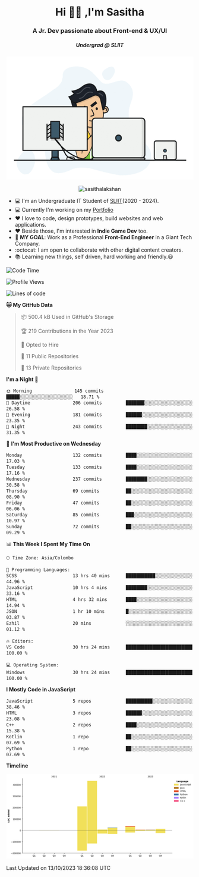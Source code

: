 
<h1 align="center">Hi 🙋‍♂️ ,I'm Sasitha</h1>
<h3 align="center">A Jr. Dev passionate about Front-end & UX/UI</h3>

<i><h5 align="center">Undergrad @ SLIIT</h5></i>

<p align="center">
  <img width="540" height="330" src="https://github.com/SasithaLakshan/SasithaLakshan/blob/main/dev.gif">
</p>
<p align="center"> <img src="https://komarev.com/ghpvc/?username=sasithalakshan&label=Profile%20views&color=0e75b6&style=flat" alt="sasithalakshan" /> </p>

- :computer: I'm an Undergraduate IT Student of [SLIIT](https://www.sliit.lk)(2020 - 2024).
- :computer: Currently I'm working on my <a href="https://SasithaLakshan.github.io" target="_blank">Portfolio</a>
- :heart: I love to code, design prototypes, build websites and web applications.
- :heart: Beside those, I'm interested in **Indie Game Dev** too.
- :electric_plug: **MY GOAL**: Work as a Professional **Front-End Engineer** in a Giant Tech Company.
- :octocat: I am open to collaborate with other digital content creators.
- :books: Learning new things, self driven, hard working and friendly.:smiley:
  
<!-- <h3 align="left">Tech Stack I'm Using</h3> -->

<!--START_SECTION:waka-->
![Code Time](http://img.shields.io/badge/Code%20Time-466%20hrs%2024%20mins-blue)

![Profile Views](http://img.shields.io/badge/Profile%20Views-0-blue)

![Lines of code](https://img.shields.io/badge/From%20Hello%20World%20I%27ve%20Written-738.0%20thousand%20lines%20of%20code-blue)

**🐱 My GitHub Data** 

> 📦 500.4 kB Used in GitHub's Storage 
 > 
> 🏆 219 Contributions in the Year 2023
 > 
> 💼 Opted to Hire
 > 
> 📜 11 Public Repositories 
 > 
> 🔑 13 Private Repositories 
 > 
**I'm a Night 🦉** 

```text
🌞 Morning                145 commits         █████░░░░░░░░░░░░░░░░░░░░   18.71 % 
🌆 Daytime                206 commits         ███████░░░░░░░░░░░░░░░░░░   26.58 % 
🌃 Evening                181 commits         ██████░░░░░░░░░░░░░░░░░░░   23.35 % 
🌙 Night                  243 commits         ████████░░░░░░░░░░░░░░░░░   31.35 % 
```
📅 **I'm Most Productive on Wednesday** 

```text
Monday                   132 commits         ████░░░░░░░░░░░░░░░░░░░░░   17.03 % 
Tuesday                  133 commits         ████░░░░░░░░░░░░░░░░░░░░░   17.16 % 
Wednesday                237 commits         ████████░░░░░░░░░░░░░░░░░   30.58 % 
Thursday                 69 commits          ██░░░░░░░░░░░░░░░░░░░░░░░   08.90 % 
Friday                   47 commits          ██░░░░░░░░░░░░░░░░░░░░░░░   06.06 % 
Saturday                 85 commits          ███░░░░░░░░░░░░░░░░░░░░░░   10.97 % 
Sunday                   72 commits          ██░░░░░░░░░░░░░░░░░░░░░░░   09.29 % 
```


📊 **This Week I Spent My Time On** 

```text
🕑︎ Time Zone: Asia/Colombo

💬 Programming Languages: 
SCSS                     13 hrs 40 mins      ███████████░░░░░░░░░░░░░░   44.96 % 
JavaScript               10 hrs 4 mins       ████████░░░░░░░░░░░░░░░░░   33.16 % 
HTML                     4 hrs 32 mins       ████░░░░░░░░░░░░░░░░░░░░░   14.94 % 
JSON                     1 hr 10 mins        █░░░░░░░░░░░░░░░░░░░░░░░░   03.87 % 
Ezhil                    20 mins             ░░░░░░░░░░░░░░░░░░░░░░░░░   01.12 % 

🔥 Editors: 
VS Code                  30 hrs 24 mins      █████████████████████████   100.00 % 

💻 Operating System: 
Windows                  30 hrs 24 mins      █████████████████████████   100.00 % 
```

**I Mostly Code in JavaScript** 

```text
JavaScript               5 repos             ██████████░░░░░░░░░░░░░░░   38.46 % 
HTML                     3 repos             ██████░░░░░░░░░░░░░░░░░░░   23.08 % 
C++                      2 repos             ████░░░░░░░░░░░░░░░░░░░░░   15.38 % 
Kotlin                   1 repo              ██░░░░░░░░░░░░░░░░░░░░░░░   07.69 % 
Python                   1 repo              ██░░░░░░░░░░░░░░░░░░░░░░░   07.69 % 
```



**Timeline**

![Lines of Code chart](https://raw.githubusercontent.com/SasithaLakshan/SasithaLakshan/main/assets/bar_graph.png)


 Last Updated on 13/10/2023 18:36:08 UTC
<!--END_SECTION:waka-->


